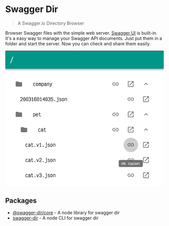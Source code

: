 # Swagger Dir

> A Swagger.io Directory Browser

Browser Swagger files with the simple web server. [Swagger UI](https://swagger.io/tools/swagger-ui/) is built-in. It's a easy way to manage your Swagger API documents. Just put them in a folder and start the server. Now you can check and share them easily.

![Preview](./Preview.png)

## Packages

- [@swagger-dir/core](./packages/core/README.md) - A node library for swagger dir
- [swagger-dir](./packages/cli/README.md) - A node CLI for swagger dir
